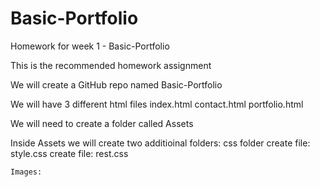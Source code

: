 # Basic-Portfolio
Homework for week 1 - Basic-Portfolio

This is the recommended homework assignment

We will create a GitHub repo named Basic-Portfolio

We will have 3 different html files
    index.html
    contact.html
    portfolio.html

We will need to create a folder called Assets

Inside Assets we will create two additioinal folders:
    css folder
        create file: style.css
        create file: rest.css

    Images: 
        

